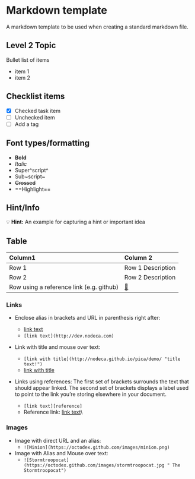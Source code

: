 # Markdown template

A markdown template to be used when creating a standard markdown file.

[TOC levels=2]: # "### Table of contents"

## Level 2 Topic

Bullet list of items
* item 1
* item 2

##  Checklist items

- [x] Checked task item
- [ ] Unchecked item
- [ ] Add a tag

## Font types/formatting

- **Bold**
- *Italic*
- Super^script^
- Sub~script~
- ~~Crossed~~
- ==Highlight==

## Hint/Info

:bulb: **Hint:** An example for capturing a hint or important idea

## Table

| Column1                                  | Column 2                     |
|:-----------------------------------------|:-----------------------------|
| Row 1                                    | Row 1 Description            |
| Row 2                                    | Row 2 Description            |
| Row using a reference link (e.g. github) | [:link:][Markdown Guide.org] |

[Markdown Guide.org]: https://www.markdownguide.org/basic-syntax/
[HackMD-it]: https://hackmd.io/c/tutorials/%2Fs%2Fhackmd-it


### Links
* Enclose alias in brackets and URL in parenthesis right after:
  * [link text](http://dev.nodeca.com)
  * `[link text](http://dev.nodeca.com)`
* Link with title and mouse over text:
  * `[link with title](http://nodeca.github.io/pica/demo/ "title text!")`
  * [link with title](http://nodeca.github.io/pica/demo/ "title text!")

* Links using references: The first set of brackets surrounds the text that should appear linked. The second set of brackets displays a label used to point to the link you’re storing elsewhere in your document.
  * `[link text][reference]`
  * Reference link: [link text][reference]\

<!---
Reference links below
-->
[reference]: https://en.wikipedia.org/wiki/Hobbit#Lifestyle  "Title"

### Images
* Image with direct URL and an alias:
  * `![Minion](https://octodex.github.com/images/minion.png)`
* Image with Alias and Mouse over text:
  * `![Stormtroopocat](https://octodex.github.com/images/stormtroopocat.jpg " The Stormtroopocat")`